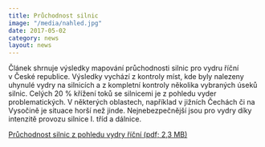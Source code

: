 ```yaml
---
title: Průchodnost silnic
image: "/media/nahled.jpg"
date: 2017-05-02
category: news
layout: news
---
```

Článek shrnuje výsledky mapování průchodnosti silnic pro vydru říční
v České republice. Výsledky vychází z kontroly míst, kde byly nalezeny
uhynulé vydry na silnicích a z kompletní kontroly několika vybraných
úseků silnic. Celých 20 % křížení toků se silnicemi je z pohledu vyder
problematických. V některých oblastech, například v jižních Čechách či
na Vysočině je situace horší než jinde. Nejnebezpečnější jsou pro vydry
díky intenzitě provozu silnice I. tříd a dálnice.

[Průchodnost silnic z pohledu vydry říční (pdf; 2,3
MB)](/media/12-pruchodnost-silnic-z-pohledu-vydry-ricni.pdf)
